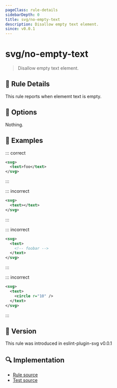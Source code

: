 ```yaml
---
pageClass: rule-details
sidebarDepth: 0
title: svg/no-empty-text
description: Disallow empty text element.
since: v0.0.1
---
```


# svg/no-empty-text

> Disallow empty text element.

## :book: Rule Details

This rule reports when elememt text is empty.

## :wrench: Options

Nothing.

## :apple: Examples

::: correct

```xml
<svg>
  <text>foo</text>
</svg>
```

:::

::: incorrect

```xml eslint-check
<svg>
  <text></text>
</svg>
```

:::

::: incorrect

```xml eslint-check
<svg>
  <text>
    <!-- foobar -->
  </text>
</svg>
```

:::

::: incorrect

```xml eslint-check
<svg>
  <text>
    <circle r="10" />
  </text>
</svg>
```

:::

## :rocket: Version

This rule was introduced in eslint-plugin-svg v0.0.1

## :mag: Implementation

- [Rule source](https://github.com/ntnyq/eslint-plugin-svg/blob/main/src/rules/no-empty-text.ts)
- [Test source](https://github.com/ntnyq/eslint-plugin-svg/blob/main/tests/rules/no-empty-text.test.ts)
